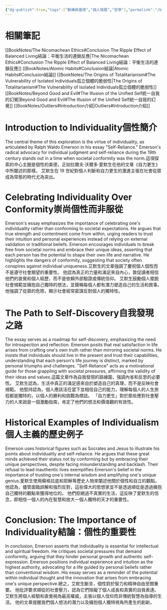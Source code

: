 ```yaml
---
{"dg-publish":true,"tags":["動機與靈感","個人發展","哲學"],"permalink":"/book-notes/self-reliance/","dgPassFrontmatter":true,"created":"2024-11-24T10:41:52.737+08:00","updated":"2024-11-28T13:20:13.278+08:00"}
---
```


# 相關筆記
[[BookNotes/The Nicomachean Ethics#Conclusion The Ripple Effect of Balanced Living結論：平衡生活的連鎖反應\|The Nicomachean Ethics#Conclusion The Ripple Effect of Balanced Living結論：平衡生活的連鎖反應]]
[[BookNotes/Atomic Habits#Conclusion結論\|Atomic Habits#Conclusion結論]]
[[BookNotes/The Origins of Totalitarianism#The Vulnerability of Isolated Individuals孤立個體的脆弱性\|The Origins of Totalitarianism#The Vulnerability of Isolated Individuals孤立個體的脆弱性]]
[[BookNotes/Beyond Good and Evil#The Illusion of the Unified Self統一自我的幻覺\|Beyond Good and Evil#The Illusion of the Unified Self統一自我的幻覺]]
[[BookNotes/Outliers#Introduction介紹\|Outliers#Introduction介紹]]
# Introduction to Individuality個性簡介

The central theme of this exploration is the virtue of individuality, as articulated by Ralph Waldo Emerson in his essay "Self-Reliance." Emerson's radical advocacy for individual judgment and self-reliance during the 19th century stands out in a time when societal conformity was the norm.這項探索的中心主題是個性的美德，正如拉爾夫·沃爾多·愛默生在他的文章《自力更生》中所闡述的那樣。 艾默生在 19 世紀對個人判斷和自力更生的激進主張在社會從眾成為常態的時代尤為突出。

# Celebrating Individuality Over Conformity崇尚個性而非服從

Emerson's essay emphasizes the importance of celebrating one's individuality rather than conforming to societal expectations. He argues that true strength and contentment come from within, urging readers to trust their intuition and personal experiences instead of relying on external validation or traditional beliefs. Emerson encourages individuals to break free from societal norms and embrace their unique ideas, asserting that each person has the potential to shape their own life and narrative. He highlights the dangers of conformity, suggesting that society often conspires against individual uniqueness.艾默生的文章強調了慶祝個人個性而不是遵守社會期望的重要性。 他認為真正的力量和滿足來自內心，敦促讀者相信他們的直覺和個人經歷，而不是依賴外部驗證或傳統信仰。 艾默生鼓勵個人擺脫社會規範並擁抱自己獨特的想法，並聲稱每個人都有潛力塑造自己的生活和敘事。 他強調了從眾的危險，顯示社會經常密謀反對個人的獨特性。

# The Path to Self-Discovery自我發現之路

The essay serves as a roadmap for self-discovery, emphasizing the need for introspection and reflection. Emerson posits that real satisfaction in life arises from crafting one's own truth rather than mirroring societal norms. He insists that individuals should live in the present and trust their capabilities, understanding that each person's life journey is distinct, marked by personal triumphs and challenges. "Self-Reliance" acts as a motivational guide for those grappling with societal pressures, affirming the validity of their ideas and values.這篇文章作為自我發現的路線圖，強調內省和反思的必要性。 艾默生認為，生活中真正的滿足感來自於塑造自己的真理，而不是反映社會規範。 他堅持認為，個人應該活在當下並相信自己的能力，理解每個人的人生旅程都是獨特的，以個人的勝利和挑戰為標誌。 「自力更生」對於那些應對社會壓力的人來說是一個激勵指南，肯定了他們的想法和價值觀的有效性。

# Historical Examples of Individualism個人主義的歷史例子

Emerson uses historical figures such as Socrates and Jesus to illustrate his points about individuality and self-reliance. He argues that these great minds achieved their status not by conforming but by embracing their unique perspectives, despite facing misunderstanding and backlash. Their refusal to lead inauthentic lives exemplifies Emerson's belief in the importance of trusting one's internal wisdom and amplifying one's unique genius.愛默生使用蘇格拉底和耶穌等歷史人物來闡述他關於個性和自立的觀點。 他認為，儘管面臨誤解和強烈反對，這些偉大的思想家並不是透過順從是透過擁抱自己獨特的觀點來獲得地位的。 他們拒絕過不真實的生活，這反映了愛默生的信念，即相信一個人的內在智慧和放大一個人獨特的天才的重要性。

# Conclusion: The Importance of Individuality結論：個性的重要性

In conclusion, Emerson asserts that individuality is essential for intellectual and spiritual freedom. He critiques societal pressures that demand conformity, arguing that they hinder personal growth and authentic self-expression. Emerson positions individual experience and intuition as the highest authority, advocating for a life guided by personal beliefs rather than conventional wisdom. His essay serves as a reminder of the potential within individual thought and the innovation that arises from embracing one's unique perspective.總之，艾默生斷言，個性對於智力和精神自由至關重要。 他批評要求順從的社會壓力，認為它們阻礙了個人成長和真實的自我表達。 艾默生將個人經驗和直覺視為最高權威，主張以個人信仰而非傳統智慧為指導的生活。 他的文章提醒我們個人想法的潛力以及擁抱個人獨特視角所產生的創新。